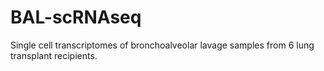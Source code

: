 # BAL-scRNAseq
Single cell transcriptomes of bronchoalveolar lavage samples from 6 lung transplant recipients.

